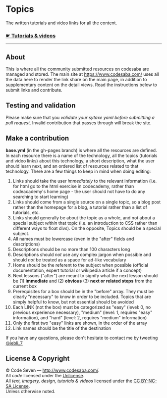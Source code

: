 # Topics

The written tutorials and video links for all the content.

### [☛ Tutorials & videos](http://codesaba.github.io/)

---

## About
This is where all the community submitted resources on codesaba are managed and stored. The main site at https://www.codesaba.com/ uses all the data here to render the link share on the main page, in addition to supplementary content on the detail views. Read the instructions below to submit links and contribute.

## Testing and validation
Please make sure that you *validate your sytaxe yaml before submitting a pull request*. Invalid contribution  that passes through will break the site.

## Make a contribution
**base.yml** (in the gh-pages branch) is where all the resources are defined. In each resource there is a name of the technology, all the topics (tutorials and video links) about this technology, a short description, what the user should learn next, and an ordered list of resources related to that technology. There are a few things to keep in mind when doing editing:

1. Links should take the user *immediately* to the relevant information (i.e. for html go to the html exercise in codecademy, rather than codeacademy's home page - the user should not have to do any searching to start learning)
2. Links should come from a single source on a single topic, so a blog post rather than the homepage for a blog, a tutorial rather than a list of tutorials, etc.
3. Links should generally be about the topic as a whole, and not about a special subject *within* that topic (i.e. an introduction to CSS rather than different ways to float divs). On the opposite, Topics should be a special subject.
4. All names must be lowercase (even in the "after" fields and descriptions)
5. Descriptions should be no more than 100 characters long
6. Descriptions should *not* use any complex jargon when possible and should *not* be treated as a space for ad-like vocabulary
7. Home should be the referent to the subject when possible (official documentation, expert tutorial or wikipedia article if a concept)
8. Next lessons ("after") are meant to signify what the next lesson should be (1) **immediate** and (2) **obvious** (3) **next or related steps** from the current box
9. Prerequisites for a box should be in the "before" array. They must be clearly "necessary" to know in order to be included. Topics that are simply helpful to know, but not essential should be avoided
10. Each LINK (not the box) must be categorized as "easy" (level: 0, no previous experience necessary), "medium" (level: 1, requires "easy" information), and "hard" (level: 2, requires "medium" information)
11. Only the first two "easy" links are shown, in the order of the array
12. Link names should be the title of the destination

If you have any questions, please don't hesitate to contact me by tweeting [@jebli_7](http://twitter.com/jebli_7)


## License & Copyright

© Code Seven — <http://www.codesaba.com/>.<br>
All *code* licensed under the [Unlicense](UNLICENSE).<br>
All *text, imagery, design, tutorials & videos* licensed under the [CC BY-NC-SA License](http://creativecommons.org/licenses/by-nc-sa/4.0/).<br>
Unless otherwise noted.
